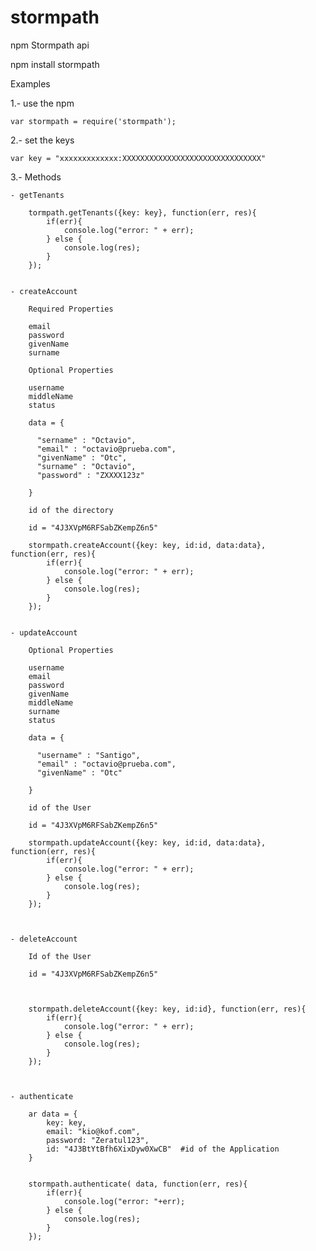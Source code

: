 stormpath
=========

npm Stormpath api

npm install stormpath


Examples

1.- use the npm
	
	var stormpath = require('stormpath');


2.- set the keys

	var key = "xxxxxxxxxxxxx:XXXXXXXXXXXXXXXXXXXXXXXXXXXXXXX"


3.- Methods

	- getTenants

		tormpath.getTenants({key: key}, function(err, res){
			if(err){
				console.log("error: " + err);	
			} else {
				console.log(res);
			}
		});


	- createAccount

		Required Properties

		email
		password
		givenName
		surname

		Optional Properties

		username
		middleName
		status

		data = {

		  "sername" : "Octavio",
		  "email" : "octavio@prueba.com",
		  "givenName" : "Otc",
		  "surname" : "Octavio",
		  "password" : "ZXXXX123z"

		}

		id of the directory

		id = "4J3XVpM6RFSabZKempZ6n5"

		stormpath.createAccount({key: key, id:id, data:data}, function(err, res){
			if(err){
				console.log("error: " + err);	
			} else {
				console.log(res);
			}
		});


	- updateAccount

		Optional Properties

		username
		email
		password
		givenName
		middleName
		surname
		status

		data = {

		  "username" : "Santigo",
		  "email" : "octavio@prueba.com",
		  "givenName" : "Otc"

		}

		id of the User

		id = "4J3XVpM6RFSabZKempZ6n5"

		stormpath.updateAccount({key: key, id:id, data:data}, function(err, res){
			if(err){
				console.log("error: " + err);	
			} else {
				console.log(res);
			}
		});



	- deleteAccount

		Id of the User

		id = "4J3XVpM6RFSabZKempZ6n5"



		stormpath.deleteAccount({key: key, id:id}, function(err, res){
			if(err){
				console.log("error: " + err);	
			} else {
				console.log(res);
			}
		});



	- authenticate

		ar data = {
			key: key,
			email: "kio@kof.com",
			password: "Zeratul123",
			id: "4J3BtYtBfh6XixDyw0XwCB"  #id of the Application
		}


		stormpath.authenticate( data, function(err, res){
			if(err){
				console.log("error: "+err);	
			} else {
				console.log(res);
			}
		});















